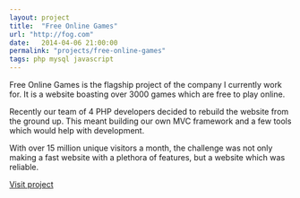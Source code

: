 ```yaml
---
layout: project
title:  "Free Online Games"
url: "http://fog.com"
date:   2014-04-06 21:00:00
permalink: "projects/free-online-games"
tags: php mysql javascript
---
```


Free Online Games is the flagship project of the company I currently work for. It is a website boasting over 3000 games which are free to play online.

Recently our team of 4 PHP developers decided to rebuild the website from the ground up. This meant building our own MVC framework and a few tools which would help with development.

With over 15 million unique visitors a month, the challenge was not only making a fast website with a plethora of features, but a website which was reliable. 

[Visit project](http://fog.com)
